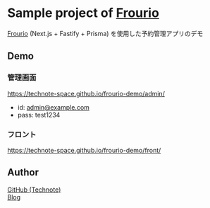 # Sample project of [Frourio](https://github.com/frouriojs/frourio)

[Frourio](https://github.com/frouriojs/frourio) (Next.js + Fastify + Prisma) を使用した予約管理アプリのデモ

## Demo
### 管理画面

https://technote-space.github.io/frourio-demo/admin/

* id: admin@example.com
* pass: test1234

### フロント
https://technote-space.github.io/frourio-demo/front/

## Author

[GitHub (Technote)](https://github.com/technote-space)  
[Blog](https://technote.space)
